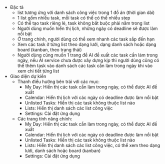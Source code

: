 - Đặc tả
    - list tương ứng với danh sách công việc trong 1 đồ án (thời gian dài)
    - 1 list gồm nhiều task, mỗi task có thể có thể nhiều step
    - Có thể tạo task riêng lẻ, task không bắt buộc phải nằm trong list
    - Người dùng muốn hiển thị lịch, những ngày có deadline sẽ được làm nổi bật
    - Ở trang chính, người dùng có thể xem nhanh các task sắp đến hạn
    - Xem các task ở từng list theo dạng lưới, dạng danh sách hoặc dạng board (kanban, theo trạng thái)
    - Người dùng cũng muốn 1 trang để AI đề xuất các task cần làm trong ngày, nếu AI service chưa được xây dựng kịp thì người dùng cũng có thể thêm task vào danh sách các task cần làm trong ngày khi vào xem chi tiết từng list
- Giao diện dự kiến
    - Thanh điều hướng bên trái với các mục:
        - My Day: Hiển thị các task cần làm trong ngày, có thể được AI đề xuất
        - Calendar: Hiển thị lịch với các ngày có deadline được làm nổi bật
        - Unlisted Tasks: Hiển thị các task không thuộc list nào
        - Lists: Hiển thị danh sách các list công việc
        - Settings: Cài đặt ứng dụng
    - Các trang tính năng chính:
        - My Day: Hiển thị các task cần làm trong ngày, có thể được AI đề xuất
        - Calendar: Hiển thị lịch với các ngày có deadline được làm nổi bật
        - Unlisted Tasks: Hiển thị các task không thuộc list nào
        - Lists: Hiển thị danh sách các list công việc, có thể xem theo dạng lưới, danh sách hoặc board (kanban)
        - Settings: Cài đặt ứng dụng
